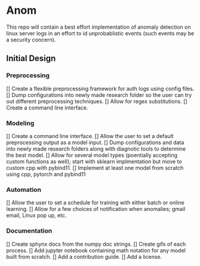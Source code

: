 # Anom

This repo will contain a best effort implementation of anomaly detection on linux server logs in an effort to id unprobablistic events (such events may be a security concern).


## Initial Design

### Preprocessing

[] Create a flexible preprocessing framework for auth logs using config files.
[] Dump configurations into newly made research folder so the user can try out different preprocessing techniques.
[] Allow for regex substitutions.
[] Create a command line interface.

### Modeling

[] Create a command line interface.
[] Allow the user to set a default preprocessing output as a model input.
[] Dump configurations and data into newly made research folders along with diagnotic tools to determine the best model.
[] Allow for several model types (poentially accepting custom functions as well); start with sklearn implmentation but move to custom cpp with pybind11.
[] Implement at least one model from scratch using cpp, pytorch and pybind11

### Automation

[] Allow the user to set a schedule for training with either batch or online learning.
[] Allow for a few choices of notification when anomalies; gmail email, Linux pop up, etc.

### Documentation

[] Create sphynx docs from the numpy doc strings.
[] Create gifs of each process.
[] Add jupyter notebook containing math notation for any model built from scratch.
[] Add a contribution guide.
[] Add a license.
